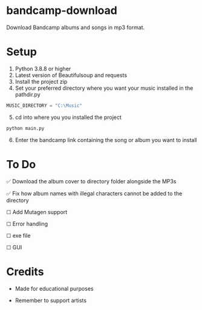 # bandcamp-download
Download Bandcamp albums and songs in mp3 format.

# Setup
1) Python 3.8.8 or higher
2) Latest version of Beautifulsoup and requests
3) Install the project zip
4) Set your preferred directory where you want your music installed in the pathdir.py  
```python
MUSIC_DIRECTORY = "C:\Music" 
```
5) cd into where you you installed the project 
```python 
python main.py 
```
6) Enter the bandcamp link containing the song or album you want to install

# To Do
✅ Download the album cover to directory folder alongside the MP3s 

✅ Fix how album names with illegal characters cannot be added to the directory 

☐ Add Mutagen support 

☐ Error handling 

☐ exe file 

☐ GUI

# Credits
- Made for educational purposes 

- Remember to support artists 
